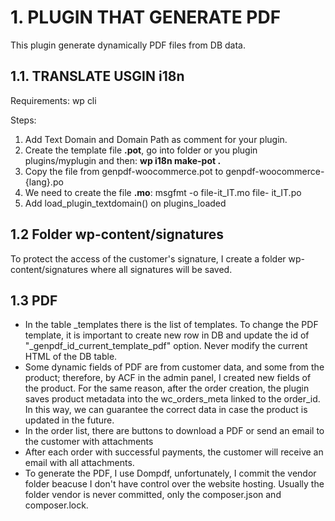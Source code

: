 # 1. PLUGIN THAT GENERATE PDF

This plugin generate dynamically PDF files from DB data.


## 1.1. TRANSLATE USGIN i18n
Requirements: wp cli

Steps:
<ol>
    <li>Add Text Domain and Domain Path as comment for your plugin.</li>
    <li>Create the template file <strong>.pot</strong>, go into folder or you plugin plugins/myplugin and then: <strong>wp i18n make-pot . </strong></li>
    <li>Copy the file from genpdf-woocommerce.pot to genpdf-woocommerce-{lang}.po</li>
    <li>We need to create the file <strong>.mo</strong>: msgfmt -o file-it_IT.mo file-
it_IT.po 
    </li>
    <li>Add load_plugin_textdomain() on plugins_loaded</li>
</ol>

## 1.2 Folder wp-content/signatures

To protect the access of the customer's signature, I create a folder wp-content/signatures where all signatures will be saved.


## 1.3 PDF
<ul>
<li>In the table _templates there is the list of templates. To change the PDF template, it is important to create new row in DB and update the id of "_genpdf_id_current_template_pdf" option. Never modify the current HTML of the DB table.</li>
<li>Some dynamic fields of PDF are from customer data, and some from the product; therefore, by ACF in the admin panel, I created new fields of the product. For the same reason, after the order creation, the plugin saves product metadata into the wc_orders_meta linked to the order_id. In this way, we can guarantee the correct data in case the product is updated in the future. </li>
<li>In the order list, there are buttons to download a PDF or send an email to the customer with attachments</li>
<li>After each order with successful payments, the customer will receive an email with all attachments.</li>
<li>To generate the PDF, I use Dompdf, unfortunately, I commit the vendor folder beacuse I don't have control over the website hosting. Usually the folder vendor is never committed, only the composer.json and composer.lock.</li>
</ul>
